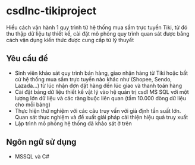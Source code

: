 # csdlnc-tikiproject
Hiểu cách vận hành 1 quy trình từ hệ thống mua sắm trực tuyến Tiki, từ đó thu thập dữ liệu tự thiết kế, cài đặt mô phỏng quy trình  quan sát được bằng cách vận dụng kiến thức được cung cấp từ lý thuyết

## Yêu cầu đề
- Sinh viên khảo sát quy trình bán hàng, giao nhận hàng từ Tiki hoặc bất cứ hệ thống mua sắm trực tuyến nào khác như (Shopee, Sendo, Lazada...) từ lúc nhận đơn đặt 
hàng đến lúc giao và thanh toán hàng
- Cài đặt bảng dữ liệu thiết kế vật lý vào hệ quản trị csdl MS SQL với một lượng lớn dữ liệu và các ràng buộc liên quan (tầm 10.000 dòng dữ liệu cho mỗi bảng)
- Thực hiện thử nghiệm với các câu truy vấn với giả định tần suất lớn. Quan sát thực nghiệm và đề xuất giải pháp cải thiện hiệu quả truy xuất
- Lập trình mô phỏng hệ thống đã khảo sát ở trên

## Ngôn ngữ sử dụng
- MSSQL và C#
